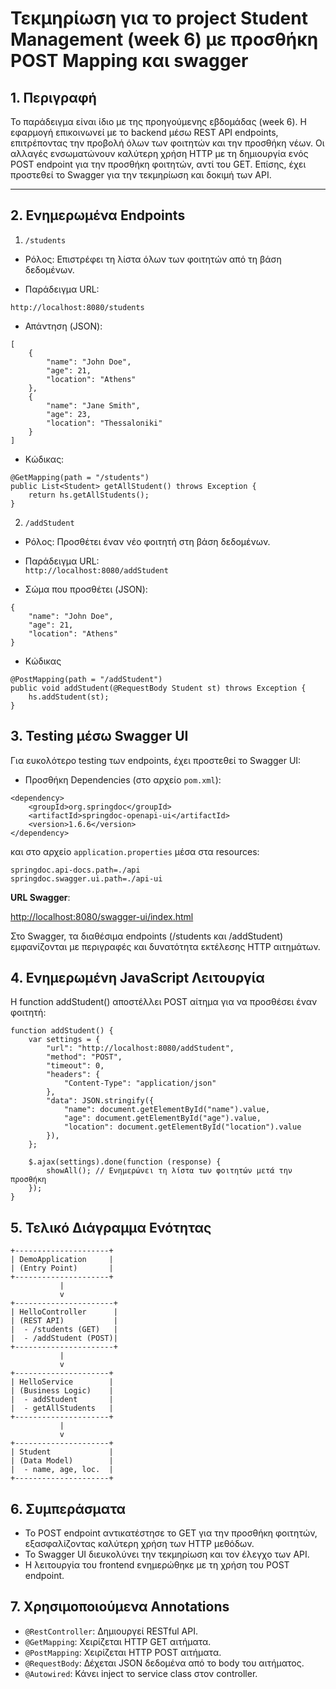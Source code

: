# Τεκμηρίωση για το project Student Management (week 6) με προσθήκη POST Mapping και swagger 

## 1. Περιγραφή

Το παράδειγμα είναι ίδιο με της προηγούμενης εβδομάδας (week 6). Η εφαρμογή επικοινωνεί με το backend μέσω REST API endpoints, επιτρέποντας την προβολή όλων των φοιτητών και την προσθήκη νέων. Οι αλλαγές ενσωματώνουν καλύτερη χρήση HTTP με τη δημιουργία ενός POST endpoint για την προσθήκη φοιτητών, αντί του GET. Επίσης, έχει προστεθεί το Swagger για την τεκμηρίωση και δοκιμή των API.

<hr>

## 2. Ενημερωμένα Endpoints

1. `/students`  

  - Ρόλος: Επιστρέφει τη λίστα όλων των φοιτητών από τη βάση δεδομένων.

  - Παράδειγμα URL:

`http://localhost:8080/students`

  - Απάντηση (JSON):
  
```
[
    {
        "name": "John Doe",
        "age": 21,
        "location": "Athens"
    },
    {
        "name": "Jane Smith",
        "age": 23,
        "location": "Thessaloniki"
    }
]
```

  - Κώδικας:
```
@GetMapping(path = "/students")
public List<Student> getAllStudent() throws Exception {
    return hs.getAllStudents();
}
```

2. `/addStudent`  

  - Ρόλος: Προσθέτει έναν νέο φοιτητή στη βάση δεδομένων.   
  - Παράδειγμα URL:   
`http://localhost:8080/addStudent`

  - Σώμα που προσθέτει (JSON):
```
{
    "name": "John Doe",
    "age": 21,
    "location": "Athens"
}
```

  - Κώδικας  
```
@PostMapping(path = "/addStudent")
public void addStudent(@RequestBody Student st) throws Exception {
    hs.addStudent(st);
}
```

## 3. Testing μέσω Swagger UI

Για ευκολότερο testing των endpoints, έχει προστεθεί το Swagger UI:

- Προσθήκη Dependencies (στο αρχείο `pom.xml`):   
```
<dependency>
    <groupId>org.springdoc</groupId>
    <artifactId>springdoc-openapi-ui</artifactId>
    <version>1.6.6</version>
</dependency>
```

και στο αρχείο `application.properties` μέσα στα resources:
```
springdoc.api-docs.path=./api
springdoc.swagger.ui.path=./api-ui
```

**URL Swagger**:  

[http://localhost:8080/swagger-ui/index.html](http://localhost:8080/swagger-ui/index.html)

Στο Swagger, τα διαθέσιμα endpoints (/students και /addStudent) εμφανίζονται με περιγραφές και δυνατότητα εκτέλεσης HTTP αιτημάτων.

## 4. Ενημερωμένη JavaScript Λειτουργία

Η function addStudent() αποστέλλει POST αίτημα για να προσθέσει έναν φοιτητή:
```
function addStudent() {  
    var settings = {
        "url": "http://localhost:8080/addStudent",
        "method": "POST",
        "timeout": 0,
        "headers": {
            "Content-Type": "application/json"
        },
        "data": JSON.stringify({
            "name": document.getElementById("name").value,
            "age": document.getElementById("age").value,
            "location": document.getElementById("location").value
        }),
    };

    $.ajax(settings).done(function (response) {
        showAll(); // Ενημερώνει τη λίστα των φοιτητών μετά την προσθήκη
    });
}
```

## 5. Τελικό Διάγραμμα Ενότητας

```
+---------------------+
| DemoApplication     |
| (Entry Point)       |
+---------------------+
           |
           v
+----------------------+
| HelloController      |
| (REST API)           |
|  - /students (GET)   |
|  - /addStudent (POST)|
+----------------------+
           |
           v
+---------------------+
| HelloService        |
| (Business Logic)    |
|  - addStudent       |
|  - getAllStudents   |
+---------------------+
           |
           v
+---------------------+
| Student             |
| (Data Model)        |
|  - name, age, loc.  |
+---------------------+
```

## 6. Συμπεράσματα

- Το POST endpoint αντικατέστησε το GET για την προσθήκη φοιτητών, εξασφαλίζοντας καλύτερη χρήση των HTTP μεθόδων.    
- Το Swagger UI διευκολύνει την τεκμηρίωση και τον έλεγχο των API.    
- Η λειτουργία του frontend ενημερώθηκε με τη χρήση του POST endpoint.   

## 7. Χρησιμοποιούμενα Annotations

- `@RestController`: Δημιουργεί RESTful API.   
- `@GetMapping`: Χειρίζεται HTTP GET αιτήματα.   
- `@PostMapping`: Χειρίζεται HTTP POST αιτήματα.   
- `@RequestBody`: Δέχεται JSON δεδομένα από το body του αιτήματος.   
- `@Autowired`: Κάνει inject το service class στον controller.   
